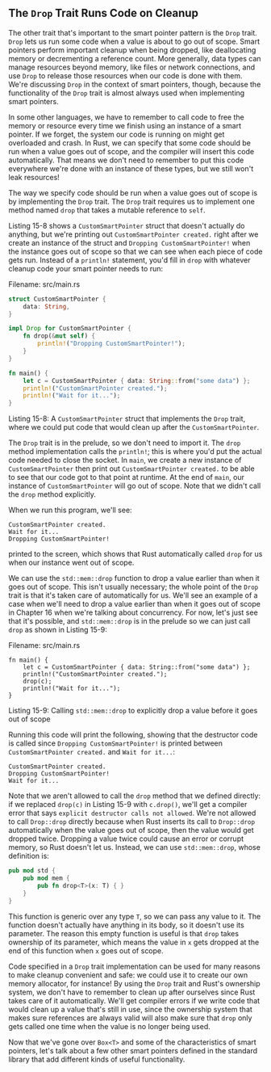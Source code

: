 ## The `Drop` Trait Runs Code on Cleanup

The other trait that's important to the smart pointer pattern is the `Drop`
trait. `Drop` lets us run some code when a value is about to go out of scope.
Smart pointers perform important cleanup when being dropped, like deallocating
memory or decrementing a reference count. More generally, data types can manage
resources beyond memory, like files or network connections, and use `Drop` to
release those resources when our code is done with them. We're discussing
`Drop` in the context of smart pointers, though, because the functionality of
the `Drop` trait is almost always used when implementing smart pointers.

In some other languages, we have to remember to call code to free the memory or
resource every time we finish using an instance of a smart pointer. If we
forget, the system our code is running on might get overloaded and crash. In
Rust, we can specify that some code should be run when a value goes out of
scope, and the compiler will insert this code automatically. That means we don't
need to remember to put this code everywhere we're done with an instance of
these types, but we still won't leak resources!

The way we specify code should be run when a value goes out of scope is by
implementing the `Drop` trait. The `Drop` trait requires us to implement one
method named `drop` that takes a mutable reference to `self`.

Listing 15-8 shows a `CustomSmartPointer` struct that doesn't actually do
anything, but we're printing out `CustomSmartPointer created.` right after we
create an instance of the struct and `Dropping CustomSmartPointer!` when the
instance goes out of scope so that we can see when each piece of code gets run.
Instead of a `println!` statement, you'd fill in `drop` with whatever cleanup
code your smart pointer needs to run:

<span class="filename">Filename: src/main.rs</span>

```rust
struct CustomSmartPointer {
    data: String,
}

impl Drop for CustomSmartPointer {
    fn drop(&mut self) {
        println!("Dropping CustomSmartPointer!");
    }
}

fn main() {
    let c = CustomSmartPointer { data: String::from("some data") };
    println!("CustomSmartPointer created.");
    println!("Wait for it...");
}
```

<span class="caption">Listing 15-8: A `CustomSmartPointer` struct that
implements the `Drop` trait, where we could put code that would clean up after
the `CustomSmartPointer`.</span>

The `Drop` trait is in the prelude, so we don't need to import it. The `drop`
method implementation calls the `println!`; this is where you'd put the actual
code needed to close the socket. In `main`, we create a new instance of
`CustomSmartPointer` then print out `CustomSmartPointer created.` to be able to
see that our code got to that point at runtime. At the end of `main`, our
instance of `CustomSmartPointer` will go out of scope. Note that we didn't call
the `drop` method explicitly.

When we run this program, we'll see:

```text
CustomSmartPointer created.
Wait for it...
Dropping CustomSmartPointer!
```

printed to the screen, which shows that Rust automatically called `drop` for us
when our instance went out of scope.

We can use the `std::mem::drop` function to drop a value earlier than when it
goes out of scope. This isn't usually necessary; the whole point of the `Drop`
trait is that it's taken care of automatically for us. We'll see an example of
a case when we'll need to drop a value earlier than when it goes out of scope
in Chapter 16 when we're talking about concurrency. For now, let's just see
that it's possible, and `std::mem::drop` is in the prelude so we can just call
`drop` as shown in Listing 15-9:

<span class="filename">Filename: src/main.rs</span>

```rust,ignore
fn main() {
    let c = CustomSmartPointer { data: String::from("some data") };
    println!("CustomSmartPointer created.");
    drop(c);
    println!("Wait for it...");
}
```

<span class="caption">Listing 15-9: Calling `std::mem::drop` to explicitly drop
a value before it goes out of scope</span>

Running this code will print the following, showing that the destructor code is
called since `Dropping CustomSmartPointer!` is printed between
`CustomSmartPointer created.` and `Wait for it...`:

```text
CustomSmartPointer created.
Dropping CustomSmartPointer!
Wait for it...
```

Note that we aren't allowed to call the `drop` method that we defined directly:
if we replaced `drop(c)` in Listing 15-9 with `c.drop()`, we'll get a compiler
error that says `explicit destructor calls not allowed`. We're not allowed to
call `Drop::drop` directly because when Rust inserts its call to `Drop::drop`
automatically when the value goes out of scope, then the value would get
dropped twice. Dropping a value twice could cause an error or corrupt memory,
so Rust doesn't let us. Instead, we can use `std::mem::drop`, whose definition
is:

```rust
pub mod std {
    pub mod mem {
        pub fn drop<T>(x: T) { }
    }
}
```

This function is generic over any type `T`, so we can pass any value to it. The
function doesn't actually have anything in its body, so it doesn't use its
parameter. The reason this empty function is useful is that `drop` takes
ownership of its parameter, which means the value in `x` gets dropped at the
end of this function when `x` goes out of scope.

Code specified in a `Drop` trait implementation can be used for many reasons to
make cleanup convenient and safe: we could use it to create our own memory
allocator, for instance! By using the `Drop` trait and Rust's ownership system,
we don't have to remember to clean up after ourselves since Rust takes care of
it automatically. We'll get compiler errors if we write code that would clean
up a value that's still in use, since the ownership system that makes sure
references are always valid will also make sure that `drop` only gets called
one time when the value is no longer being used.

Now that we've gone over `Box<T>` and some of the characteristics of smart
pointers, let's talk about a few other smart pointers defined in the standard
library that add different kinds of useful functionality.
